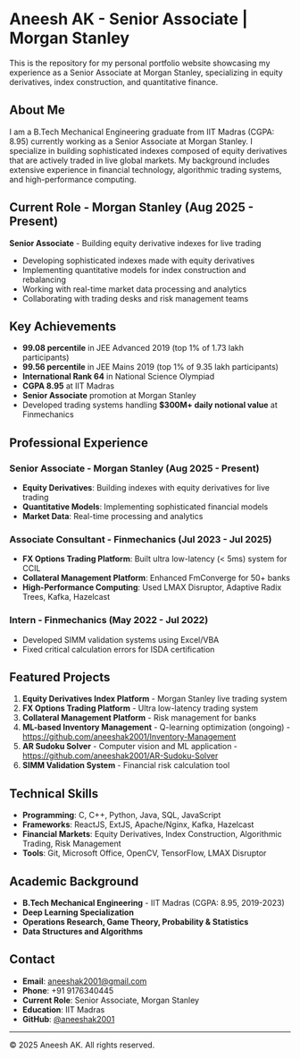 # Aneesh AK - Senior Associate | Morgan Stanley

This is the repository for my personal portfolio website showcasing my experience as a Senior Associate at Morgan Stanley, specializing in equity derivatives, index construction, and quantitative finance.

## About Me

I am a B.Tech Mechanical Engineering graduate from IIT Madras (CGPA: 8.95) currently working as a Senior Associate at Morgan Stanley. I specialize in building sophisticated indexes composed of equity derivatives that are actively traded in live global markets. My background includes extensive experience in financial technology, algorithmic trading systems, and high-performance computing.

## Current Role - Morgan Stanley (Aug 2025 - Present)

**Senior Associate** - Building equity derivative indexes for live trading
- Developing sophisticated indexes made with equity derivatives
- Implementing quantitative models for index construction and rebalancing
- Working with real-time market data processing and analytics
- Collaborating with trading desks and risk management teams

## Key Achievements

- **99.08 percentile** in JEE Advanced 2019 (top 1% of 1.73 lakh participants)
- **99.56 percentile** in JEE Mains 2019 (top 1% of 9.35 lakh participants)
- **International Rank 64** in National Science Olympiad
- **CGPA 8.95** at IIT Madras
- **Senior Associate** promotion at Morgan Stanley
- Developed trading systems handling **$300M+ daily notional value** at Finmechanics

## Professional Experience

### Senior Associate - Morgan Stanley (Aug 2025 - Present)
- **Equity Derivatives**: Building indexes with equity derivatives for live trading
- **Quantitative Models**: Implementing sophisticated financial models
- **Market Data**: Real-time processing and analytics

### Associate Consultant - Finmechanics (Jul 2023 - Jul 2025)
- **FX Options Trading Platform**: Built ultra low-latency (< 5ms) system for CCIL
- **Collateral Management Platform**: Enhanced FmConverge for 50+ banks
- **High-Performance Computing**: Used LMAX Disruptor, Adaptive Radix Trees, Kafka, Hazelcast

### Intern - Finmechanics (May 2022 - Jul 2022)
- Developed SIMM validation systems using Excel/VBA
- Fixed critical calculation errors for ISDA certification

## Featured Projects

1. **Equity Derivatives Index Platform** - Morgan Stanley live trading system
2. **FX Options Trading Platform** - Ultra low-latency trading system
3. **Collateral Management Platform** - Risk management for banks
4. **ML-based Inventory Management** - Q-learning optimization (ongoing) - https://github.com/aneeshak2001/Inventory-Management
5. **AR Sudoku Solver** - Computer vision and ML application - https://github.com/aneeshak2001/AR-Sudoku-Solver
6. **SIMM Validation System** - Financial risk calculation tool

## Technical Skills

- **Programming**: C, C++, Python, Java, SQL, JavaScript
- **Frameworks**: ReactJS, ExtJS, Apache/Nginx, Kafka, Hazelcast
- **Financial Markets**: Equity Derivatives, Index Construction, Algorithmic Trading, Risk Management
- **Tools**: Git, Microsoft Office, OpenCV, TensorFlow, LMAX Disruptor

## Academic Background

- **B.Tech Mechanical Engineering** - IIT Madras (CGPA: 8.95, 2019-2023)
- **Deep Learning Specialization**
- **Operations Research, Game Theory, Probability & Statistics**
- **Data Structures and Algorithms**

## Contact

- **Email**: aneeshak2001@gmail.com
- **Phone**: +91 9176340445
- **Current Role**: Senior Associate, Morgan Stanley
- **Education**: IIT Madras
- **GitHub**: [@aneeshak2001](https://github.com/aneeshak2001)

---

© 2025 Aneesh AK. All rights reserved.
